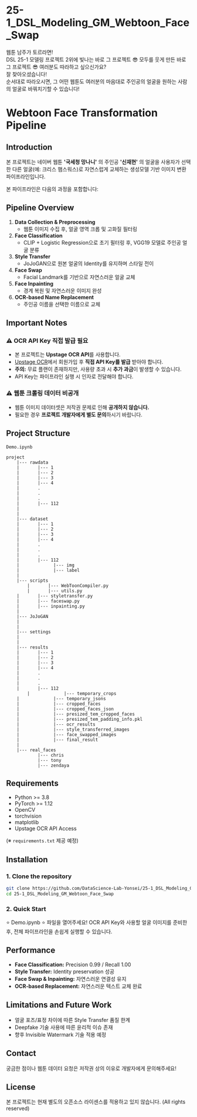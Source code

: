 # 25-1_DSL_Modeling_GM_Webtoon_Face_Swap

웹툰 남주가 토르라면!  
DSL 25-1 모델링 프로젝트 2위에 빛나는 바로 그 프로젝트 😎
모두를 웃게 만든 바로 그 프로젝트 😎
여러분도 따라하고 싶으신가요?  
잘 찾아오셨습니다!  
순서대로 따라오시면, 그 어떤 웹툰도 여러분의 마음대로 주인공의 얼굴을 원하는 사람의 얼굴로 바꿔치기할 수 있습니다! 

# Webtoon Face Transformation Pipeline

## Introduction

본 프로젝트는 네이버 웹툰 **'국세청 망나니'** 의 주인공 **'신재현'** 의 얼굴을 사용자가 선택한 다른 얼굴(예: 크리스 햄스워스)로 자연스럽게 교체하는 생성모델 기반 이미지 변환 파이프라인입니다.

본 파이프라인은 다음의 과정을 포함합니다:

## Pipeline Overview

1. **Data Collection & Preprocessing**
   - 웹툰 이미지 수집 후, 얼굴 영역 크롭 및 고화질 필터링
2. **Face Classification**
   - CLIP + Logistic Regression으로 초기 필터링 후, VGG19 모델로 주인공 얼굴 분류
3. **Style Transfer**
   - JoJoGAN으로 원본 얼굴의 Identity를 유지하며 스타일 전이
4. **Face Swap**
   - Facial Landmark를 기반으로 자연스러운 얼굴 교체
5. **Face Inpainting**
   - 경계 복원 및 자연스러운 이미지 완성
6. **OCR-based Name Replacement**
   - 주인공 이름을 선택한 이름으로 교체


## Important Notes

### ⚠️ OCR API Key 직접 발급 필요

- 본 프로젝트는 **Upstage OCR API**를 사용합니다.
- [Upstage OCR](https://upstage.ai/document-ai)에서 회원가입 후 **직접 API Key를 발급** 받아야 합니다.
- **주의:** 무료 플랜이 존재하지만, 사용량 초과 시 **추가 과금**이 발생할 수 있습니다.
- API Key는 파이프라인 실행 시 인자로 전달해야 합니다.

### ⚠️ 웹툰 크롤링 데이터 비공개

- 웹툰 이미지 데이터셋은 저작권 문제로 인해 **공개하지 않습니다.**
- 필요한 경우 **프로젝트 개발자에게 별도 문의**하시기 바랍니다.


## Project Structure
```
Demo.ipynb 

project
    |--- rawdata
    |       |--- 1  
    |       |--- 2  
    |       |--- 3  
    |       |--- 4  
    |       .       
    |       .       
    |       .       
    |       |--- 112
    |          
    |          
    |--- dataset
    |       |--- 1    
    |       |--- 2    
    |       |--- 3    
    |       |--- 4    
    |       .       
    |       .       
    |       .       
    |       |--- 112
    |             |--- img
    |             |--- label
    |
    |--- scripts
		|	    |--- WebToonCompiler.py
		|	    |--- utils.py
    |	    |--- styletransfer.py
    |	    |--- faceswap.py
    |	    |--- inpainting.py
    |
    |--- JoJoGAN
    |
    |
    |--- settings
    |     
    |
    |--- results
    |       |--- 1
    |       |--- 2
    |       |--- 3
    |       |--- 4
    |       .
    |       .
    |       .
    |       |--- 112
		|             |--- temporary_crops 
    |             |--- temporary_jsons
    |             |--- cropped_faces
    |             |--- cropped_faces_json
    |             |--- presized_tem_cropped_faces
    |             |--- presized_tem_padding_info.pkl
    |             |--- ocr_results
    |             |--- style_transferred_images
    |             |--- face_swapped_images
    |             |--- final_result
    |    
    |--- real_faces
            |--- chris
            |--- tony
            |--- zendaya
```


## Requirements

- Python >= 3.8
- PyTorch >= 1.12
- OpenCV
- torchvision
- matplotlib
- Upstage OCR API Access

(※ `requirements.txt` 제공 예정)



## Installation

### 1. Clone the repository

```bash
git clone https://github.com/DataScience-Lab-Yonsei/25-1_DSL_Modeling_GM_Webtoon_Face_Swap.git
cd 25-1_DSL_Modeling_GM_Webtoon_Face_Swap
```

### 2. Quick Start

⭐️ Demo.ipynb ⭐️ 파일을 열어주세요!
OCR API Key와 사용할 얼굴 이미지를 준비한 후, 전체 파이프라인을 손쉽게 실행할 수 있습니다.


## Performance

- **Face Classification:** Precision 0.99 / Recall 1.00
- **Style Transfer:** Identity preservation 성공
- **Face Swap & Inpainting:** 자연스러운 연결성 유지
- **OCR-based Replacement:** 자연스러운 텍스트 교체 완료
  

## Limitations and Future Work
- 얼굴 포즈/표정 차이에 따른 Style Transfer 품질 한계
- Deepfake 기술 사용에 따른 윤리적 이슈 존재
- 향후 Invisible Watermark 기술 적용 예정


## Contact
궁금한 점이나 웹툰 데이터 요청은 저작권 상의 이유로 개발자에게 문의해주세요! 


## License
본 프로젝트는 현재 별도의 오픈소스 라이센스를 적용하고 있지 않습니다. (All rights reserved)
